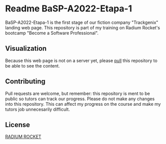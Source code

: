 # Readme BaSP-A2022-Etapa-1
BaSP-A2022-Etapa-1 is the first stage of our fiction company "Trackgenix" landing web page.
This repository is part of my training on Radium Rocket's bootcamp "Become a Software Professional".
## Visualization
Because this web page is not on a server yet, please [pull](https://github.com/FabianDutraSilva/BaSP-A2022-Etapa-1.git) 
this repository to be able to see the content.
## Contributing
Pull requests are welcome, but remember: this repository is ment to be public so tutors can track our progress. Please do not make any changes into this repository. This can affect my progress on the course and make my tutors job unnecesarily difficult.
## License
[RADIUM ROCKET](https://radiumrocket.com/)